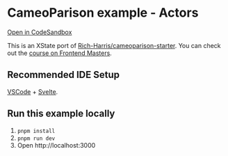 # CameoParison example - Actors

[Open in CodeSandbox](https://codesandbox.io/embed/github/annaghi/xstate-cameoparison-svelte-actors)

This is an XState port of [Rich-Harris/cameoparison-starter](https://github.com/Rich-Harris/cameoparison-starter).
You can check out the [course on Frontend Masters](https://frontendmasters.com/courses/svelte/building-an-application-frame/).

## Recommended IDE Setup

[VSCode](https://code.visualstudio.com/) + [Svelte](https://marketplace.visualstudio.com/items?itemName=svelte.svelte-vscode).

## Run this example locally

1. `pnpm install`
2. `pnpm run dev`
3. Open http://localhost:3000
